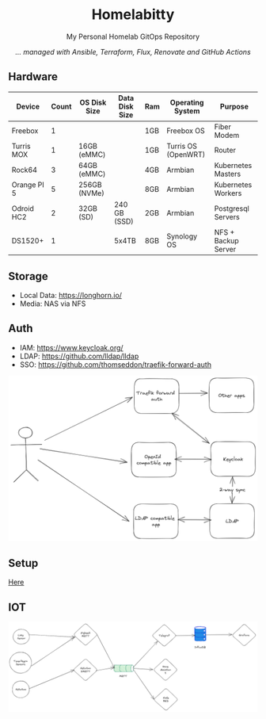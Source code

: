 <div align="center">

# Homelabitty

My Personal Homelab GitOps Repository

_... managed with Ansible, Terraform, Flux, Renovate and GitHub Actions_
</div>

## Hardware

| Device      | Count | OS Disk Size | Data Disk Size | Ram | Operating System    | Purpose             |
|-------------|-------|--------------|----------------|-----|---------------------|---------------------|
| Freebox     | 1     |              |                | 1GB | Freebox OS          | Fiber Modem         |
| Turris MOX  | 1     | 16GB (eMMC)  |                | 1GB | Turris OS (OpenWRT) | Router              |
| Rock64      | 3     | 64GB (eMMC)  |                | 4GB | Armbian             | Kubernetes Masters  |
| Orange PI 5 | 5     | 256GB (NVMe) |                | 8GB | Armbian             | Kubernetes Workers  |
| Odroid HC2  | 2     | 32GB (SD)    | 240 GB (SSD)   | 2GB | Armbian             | Postgresql Servers  |
| DS1520+     | 1     |              | 5x4TB          | 8GB | Synology OS         | NFS + Backup Server |

## Storage

- Local Data: https://longhorn.io/
- Media: NAS via NFS

## Auth

- IAM: https://www.keycloak.org/
- LDAP: https://github.com/lldap/lldap
- SSO: https://github.com/thomseddon/traefik-forward-auth

![SSO Diagram](./docs/assets/sso-diagram.png)

## Setup

[Here](docs/SETUP.md)

## IOT

![IOT Diagram](docs/assets/iot-diagram.png)
